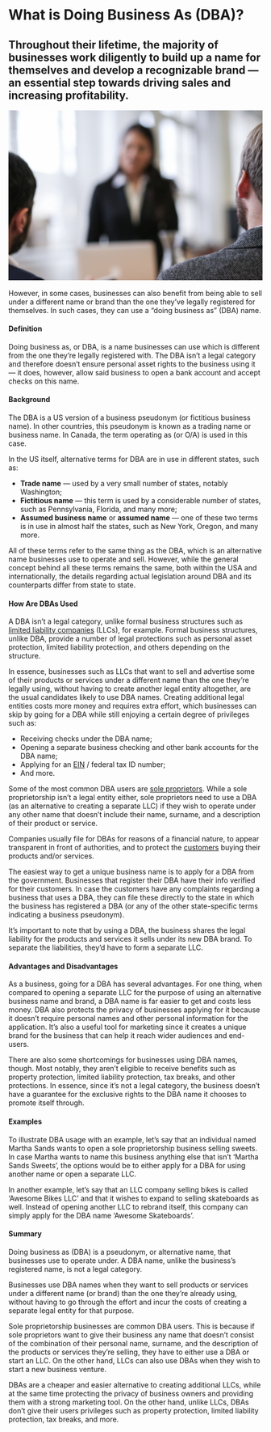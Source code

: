 # What is Doing Business As (DBA)? 

## Throughout their lifetime, the majority of businesses work diligently to build up a name for themselves and develop a recognizable brand — an essential step towards driving sales and increasing profitability.

![Doing Business As](./img/two-business-men-doing-an-interview-in-the-office_t20_6yvp3v.jpeg)

However, in some cases, businesses can also benefit from being able to sell under a different name or brand than the one they’ve legally registered for themselves. In such cases, they can use a “doing business as” (DBA) name.

#### Definition

Doing business as, or DBA, is a name businesses can use which is different from the one they’re legally registered with. The DBA isn’t a legal category and therefore doesn’t ensure personal asset rights to the business using it — it does, however, allow said business to open a bank account and accept checks on this name.

#### Background

The DBA is a US version of a business pseudonym (or fictitious business name). In other countries, this pseudonym is known as a trading name or business name. In Canada, the term operating as (or O/A) is used in this case.

In the US itself, alternative terms for DBA are in use in different states, such as:

* **Trade name** — used by a very small number of states, notably Washington;
* **Fictitious name** — this term is used by a considerable number of states, such as Pennsylvania, Florida, and many more;
* **Assumed business name** or **assumed name** — one of these two terms is in use in almost half the states, such as New York, Oregon, and many more.

All of these terms refer to the same thing as the DBA, which is an alternative name businesses use to operate and sell. However, while the general concept behind all these terms remains the same, both within the USA and internationally, the details regarding actual legislation around DBA and its counterparts differ from state to state.

#### How Are DBAs Used

A DBA isn’t a legal category, unlike formal business structures such as [limited liability companies](https://www.irs.gov/businesses/small-businesses-self-employed/limited-liability-company-llc) (LLCs), for example. Formal business structures, unlike DBA, provide a number of legal protections such as personal asset protection, limited liability protection, and others depending on the structure.

In essence, businesses such as LLCs that want to sell and advertise some of their products or services under a different name than the one they’re legally using, without having to create another legal entity altogether, are the usual candidates likely to use DBA names. Creating additional legal entities costs more money and requires extra effort, which businesses can skip by going for a DBA while still enjoying a certain degree of privileges such as:

* Receiving checks under the DBA name;
* Opening a separate business checking and other bank accounts for the DBA name;
* Applying for an [EIN](https://www.irs.gov/businesses/small-businesses-self-employed/employer-id-numbers) / federal tax ID number;
* And more.

Some of the most common DBA users are [sole proprietors](https://www.entrepreneur.com/encyclopedia/sole-proprietorship). While a sole proprietorship isn’t a legal entity either, sole proprietors need to use a DBA (as an alternative to creating a separate LLC) if they wish to operate under any other name that doesn’t include their name, surname, and a description of their product or service.

Companies usually file for DBAs for reasons of a financial nature, to appear transparent in front of authorities, and to protect the [customers](https://rev.team/kb/what-is-buyer) buying their products and/or services.

The easiest way to get a unique business name is to apply for a DBA from the government. Businesses that register their DBA have their info verified for their customers. In case the customers have any complaints regarding a business that uses a DBA, they can file these directly to the state in which the business has registered a DBA (or any of the other state-specific terms indicating a business pseudonym).

It’s important to note that by using a DBA, the business shares the legal liability for the products and services it sells under its new DBA brand. To separate the liabilities, they’d have to form a separate LLC.

#### Advantages and Disadvantages

As a business, going for a DBA has several advantages. For one thing, when compared to opening a separate LLC for the purpose of using an alternative business name and brand, a DBA name is far easier to get and costs less money. DBA also protects the privacy of businesses applying for it because it doesn’t require personal names and other personal information for the application. It’s also a useful tool for marketing since it creates a unique brand for the business that can help it reach wider audiences and end-users.

There are also some shortcomings for businesses using DBA names, though. Most notably, they aren’t eligible to receive benefits such as property protection, limited liability protection, tax breaks, and other protections. In essence, since it’s not a legal category, the business doesn’t have a guarantee for the exclusive rights to the DBA name it chooses to promote itself through.

#### Examples

To illustrate DBA usage with an example, let’s say that an individual named Martha Sands wants to open a sole proprietorship business selling sweets. In case Martha wants to name this business anything else that isn’t ‘Martha Sands Sweets’, the options would be to either apply for a DBA for using another name or open a separate LLC.

In another example, let’s say that an LLC company selling bikes is called ‘Awesome Bikes LLC’ and that it wishes to expand to selling skateboards as well. Instead of opening another LLC to rebrand itself, this company can simply apply for the DBA name ‘Awesome Skateboards’.

#### Summary

Doing business as (DBA) is a pseudonym, or alternative name, that businesses use to operate under. A DBA name, unlike the business’s registered name, is not a legal category.

Businesses use DBA names when they want to sell products or services under a different name (or brand) than the one they’re already using, without having to go through the effort and incur the costs of creating a separate legal entity for that purpose.

Sole proprietorship businesses are common DBA users. This is because if sole proprietors want to give their business any name that doesn’t consist of the combination of their personal name, surname, and the description of the products or services they’re selling, they have to either use a DBA or start an LLC. On the other hand, LLCs can also use DBAs when they wish to start a new business venture.

DBAs are a cheaper and easier alternative to creating additional LLCs, while at the same time protecting the privacy of business owners and providing them with a strong marketing tool. On the other hand, unlike LLCs, DBAs don’t give their users privileges such as property protection, limited liability protection, tax breaks, and more.